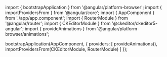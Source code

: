 import { bootstrapApplication } from '@angular/platform-browser';
import { importProvidersFrom } from '@angular/core';
import { AppComponent } from './app/app.component';
import { RouterModule } from '@angular/router';
import { CKEditorModule } from '@ckeditor/ckeditor5-angular';
import { provideAnimations } from '@angular/platform-browser/animations';

bootstrapApplication(AppComponent, {
  providers: [
    provideAnimations(),
    importProvidersFrom(CKEditorModule, RouterModule)
  ]
});
